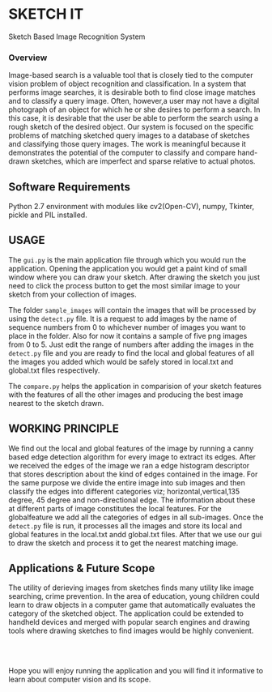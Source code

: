 # SKETCH IT
Sketch Based Image Recognition System


<h3>Overview</h3>

Image-based search is a valuable tool that is closely tied to the computer vision problem of object recognition and classification. In a system that performs image searches, it is desirable both to find close image matches and to classify a query image. Often, however,a user may not have a digital photograph of an object for which he or she desires to perform a search. In this case, it is desirable that the user be able to perform the search using a rough sketch of the desired object.
Our system is focused on the specific problems of matching sketched query images to a database of sketches and classifying those query images. The work is meaningful because it demonstrates the potential of the computer to classify and compare hand-drawn sketches,
which are imperfect and sparse relative to actual photos.

Software Requirements
-------------------
Python 2.7 environment with modules like cv2(Open-CV), numpy, Tkinter, pickle and PIL installed.

USAGE
------
The `gui.py` is the main application file through which you would run the application. Opening the application you would get a paint kind of small window where you can draw your sketch. After drawing the sketch you just need to click the process button to get the most similar image to your sketch from your collection of images. 

The folder `sample_images` will contain the images that will be processed by using the `detect.py` file. It is a request to add images by the name of sequence numbers from 0 to whichever number of images you want to place in the folder. Also for now it contains a sample of five png images from 0 to 5. Just edit the range of numbers after adding the images in the `detect.py` file and you are ready to find the local and global features of all the images you added which would be safely stored in local.txt and global.txt files respectively.

The `compare.py` helps the application in comparision of your sketch features with the features of all the other images and producing the best image nearest to the sketch drawn.


WORKING PRINCIPLE
---------------------
We find out the local and global features of the image by running a canny based edge detection algorithm for every image to extract its edges. After we received the edges of the image we ran a edge histogram descriptor that stores description about the kind of edges contained in the image. For the same purpose we divide the entire image into sub images and then classify the edges into different categories viz; horizontal,vertical,135 degree, 45 degree and non-directional edge. The information about these at different parts of image constitutes the local features. For the globalfeature we add all the categories of edges in all sub-images. 
Once the `detect.py` file is run, it processes all the images and store its local and global features in the local.txt andd global.txt files. After that we use our gui to draw the sketch and process it to get the nearest matching image.

Applications & Future Scope
----------------------------
The utility of derieving images from sketches finds many utility like image searching, crime prevention. In the area of education, young children could learn to draw objects in a computer game that automatically evaluates the category of the sketched object. The application could be extended to handheld devices and merged with popular search engines and drawing tools where drawing sketches to find images would be highly convenient.

<br><br>

Hope you will enjoy running the application and you will find it informative to learn about computer vision and its scope.
